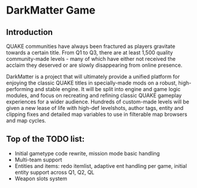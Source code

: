 # DarkMatter Game


## Introduction
QUAKE communities have always been fractured as players gravitate towards a certain title. From Q1 to Q3, there are at least 1,500 quality community-made levels - many of which have either not received the acclaim they deserved or are slowly disappearing from online presence.

DarkMatter is a project that will ultimately provide a unified platform for enjoying the classic QUAKE titles in specially-made mods on a robust, high-performing and stable engine. It will be split into engine and game logic modules, and focus on recreating and refining classic QUAKE gameplay experiences for a wider audience. Hundreds of custom-made levels will be given a new lease of life with high-def levelshots, author tags, entity and clipping fixes and detailed map variables to use in filterable map browsers and map cycles.

## Top of the TODO list:
* Initial gametype code rewrite, mission mode basic handling
* Multi-team support
* Entities and items: redo itemlist, adaptive ent handling per game, initial entity support across Q1, Q2, QL
* Weapon slots system
